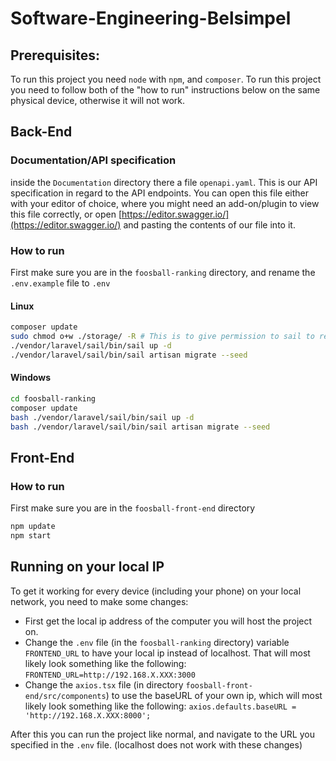 # Software-Engineering-Belsimpel
## Prerequisites:
To run this project you need `node` with `npm`, and `composer`. To run this project you need to follow both of the "how to run" instructions below on the same physical device, otherwise it will not work.

## Back-End
### Documentation/API specification
inside the `Documentation` directory there a file `openapi.yaml`. This is our API specification
in regard to the API endpoints.
You can open this file either with your editor of choice, where you might need an add-on/plugin
to view this file correctly, or open [https://editor.swagger.io/](https://editor.swagger.io/) and pasting the contents
of our file into it.

### How to run
First make sure you are in the `foosball-ranking` directory, and rename the `.env.example` file to `.env`
#### Linux
```bash
composer update
sudo chmod o+w ./storage/ -R # This is to give permission to sail to read/write into log files
./vendor/laravel/sail/bin/sail up -d
./vendor/laravel/sail/bin/sail artisan migrate --seed
```
#### Windows
```bash
cd foosball-ranking
composer update
bash ./vendor/laravel/sail/bin/sail up -d
bash ./vendor/laravel/sail/bin/sail artisan migrate --seed
```

## Front-End
### How to run
First make sure you are in the `foosball-front-end` directory
```bash
npm update
npm start
```
## Running on your local IP
To get it working for every device (including your phone) on your local network, you need to make some changes:
- First get the local ip address of the computer you will host the project on.
- Change the `.env` file (in the `foosball-ranking` directory) variable `FRONTEND_URL` to have your local ip instead of localhost. That will most likely look something like the following: `FRONTEND_URL=http://192.168.X.XXX:3000`
- Change the `axios.tsx` file (in directory `foosball-front-end/src/components`) to use the baseURL of your own ip, which will most likely look something like the following: `axios.defaults.baseURL = 'http://192.168.X.XXX:8000';`

After this you can run the project like normal, and navigate to the URL you specified in the `.env` file. (localhost does not work with these changes)